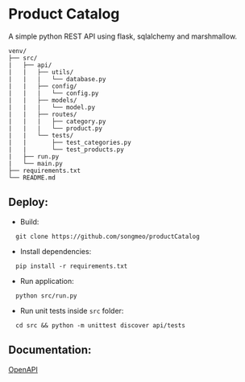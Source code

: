 # Product Catalog
A simple python REST API using flask, sqlalchemy and marshmallow.
```
venv/
├── src/
|   ├── api/
|   |   ├── utils/
|   |   |   └── database.py 
|   |   ├── config/
|   |   |   └── config.py
|   |   ├── models/   
|   |   |   └── model.py
|   |   ├── routes/
|   |   |   ├── category.py
|   |   |   └── product.py
|   |   └── tests/
|   |       ├── test_categories.py
|   |       └── test_products.py
|   ├── run.py
|   └── main.py
├── requirements.txt
└── README.md
```
## Deploy:
* Build:
```
  git clone https://github.com/songmeo/productCatalog
```
* Install dependencies:
```
  pip install -r requirements.txt
```
* Run application:
```
  python src/run.py
```
* Run unit tests inside `src` folder:
```
  cd src && python -m unittest discover api/tests
```
## Documentation:
[OpenAPI](https://app.swaggerhub.com/apis-docs/songmeo/productCatalog/0.1-oas3#/default)
